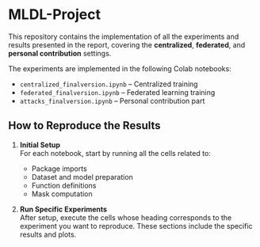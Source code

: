 # MLDL-Project

This repository contains the implementation of all the experiments and results presented in the report, covering the **centralized**, **federated**, and **personal contribution** settings.

The experiments are implemented in the following Colab notebooks:

- `centralized_finalversion.ipynb` – Centralized training
- `federated_finalversion.ipynb` – Federated learning training
- `attacks_finalversion.ipynb` – Personal contribution part

## How to Reproduce the Results

1. **Initial Setup**  
   For each notebook, start by running all the cells related to:
   - Package imports
   - Dataset and model preparation
   - Function definitions
   - Mask computation 

2. **Run Specific Experiments**  
   After setup, execute the cells whose heading corresponds to the experiment you want to reproduce. These sections include the specific results and plots.
